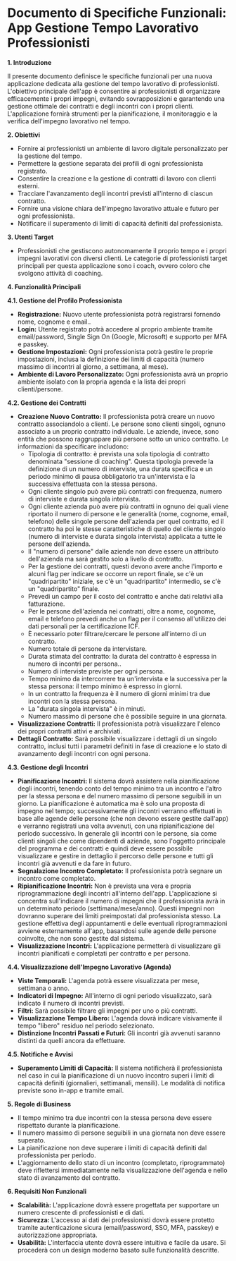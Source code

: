 #   Documento di Specifiche Funzionali: App Gestione Tempo Lavorativo Professionisti

**1. Introduzione**

Il presente documento definisce le specifiche funzionali per una nuova applicazione dedicata alla gestione del tempo lavorativo di professionisti. L'obiettivo principale dell'app è consentire ai professionisti di organizzare efficacemente i propri impegni, evitando sovrapposizioni e garantendo una gestione ottimale dei contratti e degli incontri con i propri clienti. L'applicazione fornirà strumenti per la pianificazione, il monitoraggio e la verifica dell'impegno lavorativo nel tempo.

**2. Obiettivi**

* Fornire ai professionisti un ambiente di lavoro digitale personalizzato per la gestione del tempo.
* Permettere la gestione separata dei profili di ogni professionista registrato.
* Consentire la creazione e la gestione di contratti di lavoro con clienti esterni.
* Tracciare l'avanzamento degli incontri previsti all'interno di ciascun contratto.
* Fornire una visione chiara dell'impegno lavorativo attuale e futuro per ogni professionista.
* Notificare il superamento di limiti di capacità definiti dal professionista.

**3. Utenti Target**

* Professionisti che gestiscono autonomamente il proprio tempo e i propri impegni lavorativi con diversi clienti. Le categorie di professionisti target principali per questa applicazione sono i coach, ovvero coloro che svolgono attività di coaching.

**4. Funzionalità Principali**

**4.1. Gestione del Profilo Professionista**

* **Registrazione:** Nuovo utente professionista potrà registrarsi fornendo nome, cognome e email..
* **Login:** Utente registrato potrà accedere al proprio ambiente tramite email/password, Single Sign On (Google, Microsoft) e supporto per MFA e passkey.
* **Gestione Impostazioni:** Ogni professionista potrà gestire le proprie impostazioni, inclusa la definizione dei limiti di capacità (numero massimo di incontri al giorno, a settimana, al mese).
* **Ambiente di Lavoro Personalizzato:** Ogni professionista avrà un proprio ambiente isolato con la propria agenda e la lista dei propri clienti/persone.

**4.2. Gestione dei Contratti**

* **Creazione Nuovo Contratto:** Il professionista potrà creare un nuovo contratto associandolo a clienti. Le persone sono clienti singoli, ognuno associato a un proprio contratto individuale. Le aziende, invece, sono entità che possono raggruppare più persone sotto un unico contratto. Le informazioni da specificare includono:
    * Tipologia di contratto: è prevista una sola tipologia di contratto denominata "sessione di coaching". Questa tipologia prevede la definizione di un numero di interviste, una durata specifica e un periodo minimo di pausa obbligatorio tra un'intervista e la successiva effettuata con la stessa persona.
    * Ogni cliente singolo può avere più contratti con frequenza, numero di interviste e durata singola intervista.
    * Ogni cliente azienda può avere più contratti in ognuno dei quali viene riportato il numero di persone e le generalità (nome, cognome, email, telefono) delle singole persone dell'azienda per quel contratto, ed il contratto ha poi le stesse caratteristiche di quello del cliente singolo (numero di interviste e durata singola intervista) applicata a tutte le persone dell'azienda.
    * Il "numero di persone" dalle aziende non deve essere un attributo dell'azienda ma sarà gestito solo a livello di contratto.
    * Per la gestione dei contratti, questi devono avere anche l'importo e alcuni flag per indicare se occorre un report finale, se c'è un "quadripartito" iniziale, se c'è un "quadripartito" intermedio, se c'è un "quadripartito" finale.
    * Prevedi un campo per il costo del contratto e anche dati relativi alla fatturazione.
    * Per le persone dell'azienda nei contratti, oltre a nome, cognome, email e telefono prevedi anche un flag per il consenso all'utilizzo dei dati personali per la certificazione ICF.
    * È necessario poter filtrare/cercare le persone all'interno di un contratto.
    * Numero totale di persone da intervistare.
    * Durata stimata del contratto: la durata del contratto è espressa in numero di incontri per persona..
    * Numero di interviste previste per ogni persona.
    * Tempo minimo da intercorrere tra un'intervista e la successiva per la stessa persona: il tempo minimo è espresso in giorni.
    * In un contratto la frequenza è il numero di giorni minimi tra due incontri con la stessa persona.
    * La "durata singola intervista" è in minuti.
    * Numero massimo di persone che è possibile seguire in una giornata.
* **Visualizzazione Contratti:** Il professionista potrà visualizzare l'elenco dei propri contratti attivi e archiviati.
* **Dettagli Contratto:** Sarà possibile visualizzare i dettagli di un singolo contratto, inclusi tutti i parametri definiti in fase di creazione e lo stato di avanzamento degli incontri con ogni persona.

**4.3. Gestione degli Incontri**

* **Pianificazione Incontri:** Il sistema dovrà assistere nella pianificazione degli incontri, tenendo conto del tempo minimo tra un incontro e l'altro per la stessa persona e del numero massimo di persone seguibili in un giorno. La pianificazione è automatica ma è solo una proposta di impegno nel tempo; successivamente gli incontri verranno effettuati in base alle agende delle persone (che non devono essere gestite dall'app) e verranno registrati una volta avvenuti, con una ripianificazione del periodo successivo. In generale gli incontri con le persone, sia come clienti singoli che come dipendenti di aziende, sono l'oggetto principale del programma e dei contratti e quindi deve essere possibile visualizzare e gestire in dettaglio il percorso delle persone e tutti gli incontri già avvenuti e da fare in futuro.
* **Segnalazione Incontro Completato:** Il professionista potrà segnare un incontro come completato.
* **Ripianificazione Incontri:** Non è prevista una vera e propria riprogrammazione degli incontri all'interno dell'app. L'applicazione si concentra sull'indicare il numero di impegni che il professionista avrà in un determinato periodo (settimana/mese/anno). Questi impegni non dovranno superare dei limiti preimpostati dal professionista stesso. La gestione effettiva degli appuntamenti e delle eventuali riprogrammazioni avviene esternamente all'app, basandosi sulle agende delle persone coinvolte, che non sono gestite dal sistema.
* **Visualizzazione Incontri:** L'applicazione permetterà di visualizzare gli incontri pianificati e completati per contratto e per persona.

**4.4. Visualizzazione dell'Impegno Lavorativo (Agenda)**

* **Viste Temporali:** L'agenda potrà essere visualizzata per mese, settimana o anno.
* **Indicatori di Impegno:** All'interno di ogni periodo visualizzato, sarà indicato il numero di incontri previsti.
* **Filtri:** Sarà possibile filtrare gli impegni per uno o più contratti.
* **Visualizzazione Tempo Libero:** L'agenda dovrà indicare visivamente il tempo "libero" residuo nel periodo selezionato.
* **Distinzione Incontri Passati e Futuri:** Gli incontri già avvenuti saranno distinti da quelli ancora da effettuare.

**4.5. Notifiche e Avvisi**

* **Superamento Limiti di Capacità:** Il sistema notificherà il professionista nel caso in cui la pianificazione di un nuovo incontro superi i limiti di capacità definiti (giornalieri, settimanali, mensili). Le modalità di notifica previste sono in-app e tramite email.

**5. Regole di Business**

* Il tempo minimo tra due incontri con la stessa persona deve essere rispettato durante la pianificazione.
* Il numero massimo di persone seguibili in una giornata non deve essere superato.
* La pianificazione non deve superare i limiti di capacità definiti dal professionista per periodo.
* L'aggiornamento dello stato di un incontro (completato, riprogrammato) deve riflettersi immediatamente nella visualizzazione dell'agenda e nello stato di avanzamento del contratto.

**6. Requisiti Non Funzionali**

* **Scalabilità:** L'applicazione dovrà essere progettata per supportare un numero crescente di professionisti e di dati.
* **Sicurezza:** L'accesso ai dati dei professionisti dovrà essere protetto tramite autenticazione sicura (email/password, SSO, MFA, passkey) e autorizzazione appropriata.
* **Usabilità:** L'interfaccia utente dovrà essere intuitiva e facile da usare. Si procederà con un design moderno basato sulle funzionalità descritte.